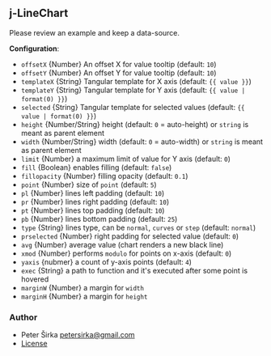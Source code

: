 ## j-LineChart

Please review an example and keep a data-source.

__Configuration__:

- `offsetX` {Number} An offset X for value tooltip (default: `10`)
- `offsetY` {Number} An offset Y for value tooltip (default: `10`)
- `templateX` {String} Tangular template for X axis (default: `{{ value }}`)
- `templateY` {String} Tangular template for Y axis (default: `{{ value | format(0) }}`)
- `selected` {String} Tangular template for selected values (default: `{{ value | format(0) }}`)
- `height` {Number/String} height (default: `0` = auto-height) or `string` is meant as parent element
- `width` {Number/String} width (default: `0` = auto-width) or `string` is meant as parent element
- `limit` {Number} a maximum limit of value for Y axis (default: `0`)
- `fill` {Boolean} enables filling (default: `false`)
- `fillopacity` {Number} filling opacity (default: `0.1`)
- `point` {Number} size of `point` (default: `5`)
- `pl` {Number} lines left padding (default: `10`)
- `pr` {Number} lines right padding (default: `10`)
- `pt` {Number} lines top padding (default: `10`)
- `pb` {Number} lines bottom padding (default: `25`)
- `type` {String} lines type, can be `normal`, `curves` or `step` (default: `normal`)
- `prselected` {Number} right padding for selected value (default: `0`)
- `avg` {Number} average value (chart renders a new black line)
- `xmod` {Number} performs `modulo` for points on x-axis (default: `0`)
- `yaxis` {nubmer} a count of y-axis points (default: `4`)
- `exec` {String} a path to function and it's executed after some point is hovered
- `marginW` {Number} a margin for `width`
- `marginH` {Number} a margin for `height`

### Author

- Peter Širka <petersirka@gmail.com>
- [License](https://www.totaljs.com/license/)